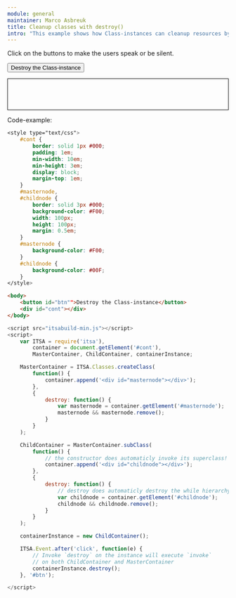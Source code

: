 ```yaml
---
module: general
maintainer: Marco Asbreuk
title: Cleanup classes with destroy()
intro: "This example shows how Class-instances can cleanup resources by calling <b>destroy</b>. This is the only method that automaticly invokes up through the hierarchy without using $super. The <b>destroy</b>-methods are invoked bottum up, till the highest Class. Note that the $super-<b>constructor</b> still needs to be invoked manually: after all, the system doesn't know which arguments you need to pass through, so you have to declare it yourself."
---
```


<style type="text/css">
    #cont {
        border: solid 1px #000;
        padding: 1em;
        min-width: 10em;
        min-height: 3em;
        display: block;
        margin-top: 1em;
    }
    #masternode,
    #childnode {
        border: solid 3px #000;
        background-color: #F00;
        width: 100px;
        height: 100px;
        margin: 0.5em;
    }
    #masternode {
        background-color: #F00;
    }
    #childnode {
        background-color: #00F;
    }
</style>

Click on the buttons to make the users speak or be silent.

<button id="btn" class="pure-button pure-button-bordered">Destroy the Class-instance</button>

<div id="cont"></div>


<p class="spaced">Code-example:</p>

```css
<style type="text/css">
    #cont {
        border: solid 1px #000;
        padding: 1em;
        min-width: 10em;
        min-height: 3em;
        display: block;
        margin-top: 1em;
    }
    #masternode,
    #childnode {
        border: solid 3px #000;
        background-color: #F00;
        width: 100px;
        height: 100px;
        margin: 0.5em;
    }
    #masternode {
        background-color: #F00;
    }
    #childnode {
        background-color: #00F;
    }
</style>
```

```html
<body>
    <button id="btn"">Destroy the Class-instance</button>
    <div id="cont"></div>
</body>
```

```js
<script src="itsabuild-min.js"></script>
<script>
    var ITSA = require('itsa'),
        container = document.getElement('#cont'),
        MasterContainer, ChildContainer, containerInstance;

    MasterContainer = ITSA.Classes.createClass(
        function() {
            container.append('<div id="masternode"></div>');
        },
        {
            destroy: function() {
                var masternode = container.getElement('#masternode');
                masternode && masternode.remove();
            }
        }
    );

    ChildContainer = MasterContainer.subClass(
        function() {
            // the constructor does automaticly invoke its superclass!
            container.append('<div id="childnode"></div>');
        },
        {
            destroy: function() {
                // destroy does automaticly destroy the while hierarchy
                var childnode = container.getElement('#childnode');
                childnode && childnode.remove();
            }
        }
    );

    containerInstance = new ChildContainer();

    ITSA.Event.after('click', function(e) {
        // Invoke `destroy` on the instance will execute `invoke`
        // on both ChildContainer and MasterContainer
        containerInstance.destroy();
    }, '#btn');

</script>
```

<script src="../../dist/itsabuild-min.js"></script>
<script>
    var ITSA = require('itsa'),
        container = document.getElement('#cont'),
        MasterContainer, ChildContainer, containerInstance;

    MasterContainer = ITSA.Classes.createClass(
        function() {
            container.append('<div id="masternode"></div>');
        },
        {
            destroy: function() {
                var masternode = container.getElement('#masternode');
                masternode && masternode.remove();
            }
        }
    );

    ChildContainer = MasterContainer.subClass(
        function() {
            // the constructor does automaticly invoke its superclass!
            container.append('<div id="childnode"></div>');
        },
        {
            destroy: function() {
                // destroy does automaticly destroy the while hierarchy
                var childnode = container.getElement('#childnode');
                childnode && childnode.remove();
            }
        }
    );

    containerInstance = new ChildContainer();

    ITSA.Event.after('click', function(e) {
        // Invoke `destroy` on the instance will execute `invoke`
        // on both ChildContainer and MasterContainer
        containerInstance.destroy();
    }, '#btn');

</script>
